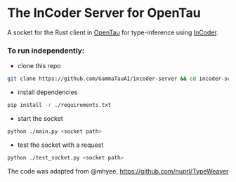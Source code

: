 # The InCoder Server for OpenTau

A socket for the Rust client in [OpenTau](https://github.com/GammaTauAI/opentau) for type-inference using [InCoder](https://huggingface.co/facebook/incoder-6B).

### To run independently:
  - clone this repo
```bash
git clone https://github.com/GammaTauAI/incoder-server && cd incoder-server
```
  - install dependencies
```bash
pip install -r ./requirements.txt
```
  - start the socket
```bash
python ./main.py <socket path>
```
  - test the socket with a request
```bash
python ./test_socket.py <socket path>
```

The code was adapted from @mhyee, https://github.com/nuprl/TypeWeaver
